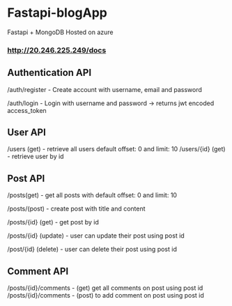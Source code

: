 # Fastapi-blogApp
Fastapi + MongoDB
Hosted on azure
### http://20.246.225.249/docs

## Authentication API
/auth/register - Create account with username, email and password

/auth/login - Login with username and password -> returns jwt encoded access_token

## User API
/users (get) - retrieve all users  default offset: 0  and limit: 10
/users/{id} (get) - retrieve user by id

## Post API
/posts(get) - get all posts with default offset: 0  and limit: 10

/posts/(post) - create post with title and content

/posts/{id} (get) - get post by id

/posts/{id} (update) - user can update their post using post id

/post/{id}  (delete) - user can delete their post using post id

## Comment API
/posts/{id}/comments - (get) get all comments on post using post id
/posts/{id}/comments - (post) to add comment on post using post id
